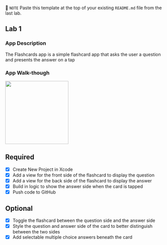 📝 `NOTE` Paste this template at the top of your existing `README.md` file from the last lab.

## Lab 1

### App Description
The Flashcards app is a simple flashcard app that asks the user a question and presents the answer on a tap

### App Walk-though

<img src="https://raw.githubusercontent.com/CharlieHoangNguyen/Flashcards/master/Lab1.gif" width=200><br>

## Required
- [X] Create New Project in Xcode
- [X] Add a view for the front side of the flashcard to display the question
- [X] Add a view for the back side of the flashcard to display the answer
- [X] Build in logic to show the answer side when the card is tapped
- [X] Push code to GitHub
## Optional
- [X] Toggle the flashcard between the question side and the answer side
- [X] Style the question and answer side of the card to better distinguish between the two sides
- [X] Add selectable multiple choice answers beneath the card
